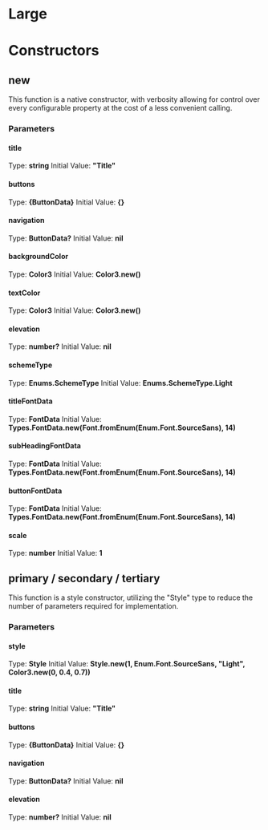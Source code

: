 # Large


# Constructors


## new
This function is a native constructor, with verbosity allowing for control over every configurable property at the cost of a less convenient calling.

### Parameters
#### title
Type: **string**
Initial Value: **"Title"**

#### buttons
Type: **{ButtonData}**
Initial Value: **{}**

#### navigation
Type: **ButtonData?**
Initial Value: **nil**

#### backgroundColor
Type: **Color3**
Initial Value: **Color3.new()**

#### textColor
Type: **Color3**
Initial Value: **Color3.new()**

#### elevation
Type: **number?**
Initial Value: **nil**

#### schemeType
Type: **Enums.SchemeType**
Initial Value: **Enums.SchemeType.Light**

#### titleFontData
Type: **FontData**
Initial Value: **Types.FontData.new(Font.fromEnum(Enum.Font.SourceSans), 14)**

#### subHeadingFontData
Type: **FontData**
Initial Value: **Types.FontData.new(Font.fromEnum(Enum.Font.SourceSans), 14)**

#### buttonFontData
Type: **FontData**
Initial Value: **Types.FontData.new(Font.fromEnum(Enum.Font.SourceSans), 14)**

#### scale
Type: **number**
Initial Value: **1**


## primary / secondary / tertiary
This function is a style constructor, utilizing the "Style" type to reduce the number of parameters required for implementation.

### Parameters
#### style
Type: **Style**
Initial Value: **Style.new(1, Enum.Font.SourceSans, "Light", Color3.new(0, 0.4, 0.7))**

#### title
Type: **string**
Initial Value: **"Title"**

#### buttons
Type: **{ButtonData}**
Initial Value: **{}**

#### navigation
Type: **ButtonData?**
Initial Value: **nil**

#### elevation
Type: **number?**
Initial Value: **nil**

